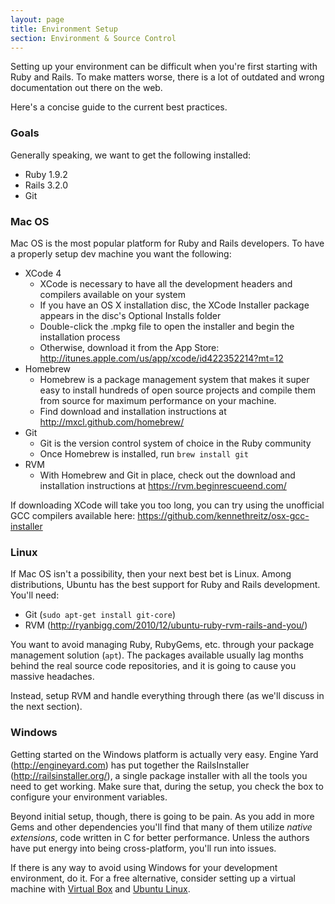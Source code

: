 ```yaml
---
layout: page
title: Environment Setup
section: Environment & Source Control
---
```


Setting up your environment can be difficult when you're first starting with Ruby and Rails. To make matters worse, there is a lot of outdated and wrong documentation out there on the web.

Here's a concise guide to the current best practices.

### Goals

Generally speaking, we want to get the following installed:

* Ruby 1.9.2
* Rails 3.2.0
* Git

### Mac OS

Mac OS is the most popular platform for Ruby and Rails developers. To have a properly setup dev machine you want the following:

* XCode 4
  * XCode is necessary to have all the development headers and compilers available on your system
  * If you have an OS X installation disc, the XCode Installer package appears in the disc's Optional Installs folder
  * Double-click the .mpkg file to open the installer and begin the installation process
  * Otherwise, download it from the App Store:  http://itunes.apple.com/us/app/xcode/id422352214?mt=12
* Homebrew
  * Homebrew is a package management system that makes it super easy to install hundreds of open source projects and compile them from source for maximum performance on your machine. 
  * Find download and installation instructions at http://mxcl.github.com/homebrew/
* Git
  * Git is the version control system of choice in the Ruby community
  * Once Homebrew is installed, run `brew install git`
* RVM
  * With Homebrew and Git in place, check out the download and installation instructions at https://rvm.beginrescueend.com/

<div class="note">
<p>If downloading XCode will take you too long, you can try using the unofficial GCC compilers available here: <a href="https://github.com/kennethreitz/osx-gcc-installer">https://github.com/kennethreitz/osx-gcc-installer</a></p>
</div>

### Linux

If Mac OS isn't a possibility, then your next best bet is Linux. Among distributions, Ubuntu has the best support for Ruby and Rails development. You'll need:

* Git (`sudo apt-get install git-core`)
* RVM (<http://ryanbigg.com/2010/12/ubuntu-ruby-rvm-rails-and-you/>)

You want to avoid managing Ruby, RubyGems, etc. through your package management solution (`apt`). The packages available usually lag months behind the real source code repositories, and it is going to cause you massive headaches.

Instead, setup RVM and handle everything through there (as we'll discuss in the next section).

### Windows

Getting started on the Windows platform is actually very easy. Engine Yard (<http://engineyard.com>) has put together the RailsInstaller (<http://railsinstaller.org/>), a single package installer with all the tools you need to get working. Make sure that, during the setup, you check the box to configure your environment variables.

Beyond initial setup, though, there is going to be pain. As you add in more Gems and other dependencies you'll find that many of them utilize _native extensions_, code written in C for better performance. Unless the authors have put energy into being cross-platform, you'll run into issues.

<div class="opinion">
<p>If there is any way to avoid using Windows for your development environment, do it. For a free alternative, consider setting up a virtual machine with <a href="http://www.virtualbox.org">Virtual Box</a> and <a href="http://www.ubuntu.com/download/ubuntu/download">Ubuntu Linux</a>.</p>
</div>